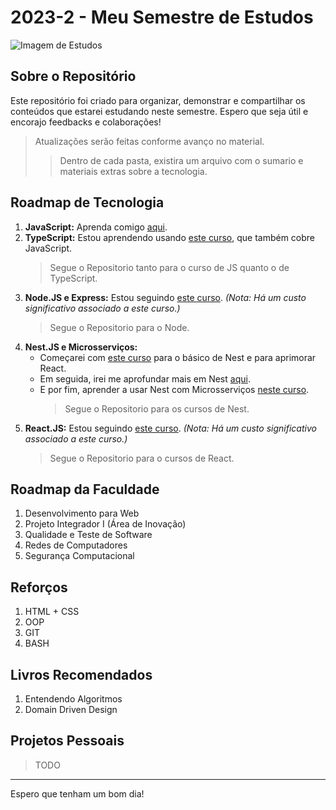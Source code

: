 # **2023-2 - Meu Semestre de Estudos**
![Imagem de Estudos](https://pbs.twimg.com/media/EwxVoP5W8Ac4cVV.jpg)

## **Sobre o Repositório**
Este repositório foi criado para organizar, demonstrar e compartilhar os conteúdos que estarei estudando neste semestre. Espero que seja útil e encorajo feedbacks e colaborações!

> Atualizações serão feitas conforme avanço no material.
>> Dentro de cada pasta, existira um arquivo com o sumario e materiais extras sobre a tecnologia.

## **Roadmap de Tecnologia**
1. **JavaScript:** Aprenda comigo [aqui](https://www.udemy.com/course/curso-de-javascript-moderno-do-basico-ao-avancado/).
3. **TypeScript:** Estou aprendendo usando [este curso](https://www.udemy.com/course/curso-de-javascript-moderno-do-basico-ao-avancado/), que também cobre JavaScript.
   > Segue o Repositorio tanto para o curso de JS quanto o de TypeScript.
5. **Node.JS e Express:** Estou seguindo [este curso](https://www.rocketseat.com.br/). *(Nota: Há um custo significativo associado a este curso.)*
      > Segue o Repositorio para o Node.
7. **Nest.JS e Microsserviços:** 
   - Começarei com [este curso](https://www.udemy.com/course/nestjs-e-reactjs-do-zero-ao-avancado-utilizando-typescript/) para o básico de Nest e para aprimorar React.
   - Em seguida, irei me aprofundar mais em Nest [aqui](https://www.udemy.com/course/nestjs-the-complete-developers-guide/).
   - E por fim, aprender a usar Nest com Microsserviços [neste curso](https://www.udemy.com/course/nestjs-microservices-build-deploy-a-scaleable-backend/).
     > Segue o Repositorio para os cursos de Nest.
8. **React.JS:** Estou seguindo [este curso](https://www.rocketseat.com.br/). *(Nota: Há um custo significativo associado a este curso.)*
     > Segue o Repositorio para o cursos de React.


## **Roadmap da Faculdade**
1. Desenvolvimento para Web
2. Projeto Integrador I (Área de Inovação)
3. Qualidade e Teste de Software
4. Redes de Computadores
5. Segurança Computacional

## **Reforços**
1. HTML + CSS 
2. OOP
3. GIT
4. BASH

## **Livros Recomendados**
1. Entendendo Algoritmos
2. Domain Driven Design

## **Projetos Pessoais**
> TODO
---

Espero que tenham um bom dia!
